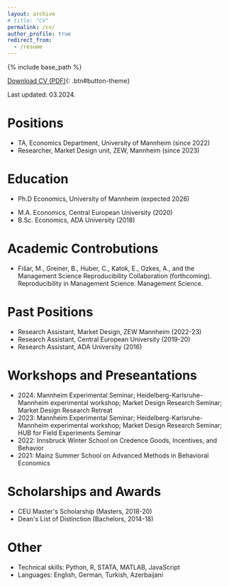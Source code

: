 ```yaml
---
layout: archive
# title: "CV"
permalink: /cv/
author_profile: true
redirect_from:
  - /resume
---
```


{% include base_path %}

[Download CV (PDF)](/files/CV_Argun_Aman.pdf){: .btn#button-theme}

Last updated: 03.2024.

Positions
======
- TA, Economics Department, University of Mannheim (since 2022)   
- Researcher, Market Design unit, ZEW, Mannheim (since 2023)   


Education
======
* Ph.D Economics, University of Mannheim (expected 2026)
- M.A. Economics, Central European University (2020)
- B.Sc. Economics, ADA University (2018)



Academic Controbutions
======
-  Fišar, M., Greiner, B., Huber, C., Katok, E., Ozkes, A., and the Management Science Reproducibility Collaboration (forthcoming). Reproducibility in Management Science. Management Science.


Past Positions
======
- Research Assistant, Market Design, ZEW Mannheim (2022-23)
- Research Assistant, Central European University (2019-20)
- Research Assistant, ADA University (2016)

Workshops and Preseantations
======
- 2024: Mannheim Experimental Seminar; Heidelberg-Karlsruhe-Mannheim experimental workshop; Market Design Research Seminar; Market Design Research Retreat
- 2023: Mannheim Experimental Seminar; Heidelberg-Karlsruhe-Mannheim experimental workshop; Market Design Research Seminar; HUB for Field Experiments Seminar
- 2022: Innsbruck Winter School on Credence Goods, Incentives, and Behavior
- 2021: Mainz Summer School on Advanced Methods in Behavioral Economics

Scholarships and Awards
======
- CEU Master's Scholarship (Masters, 2018-20)
- Dean's List of Distinction (Bachelors, 2014-18)

Other
======
- Technical skills: Python, R, STATA, MATLAB, JavaScript
- Languages: English, German, Turkish, Azerbaijani
